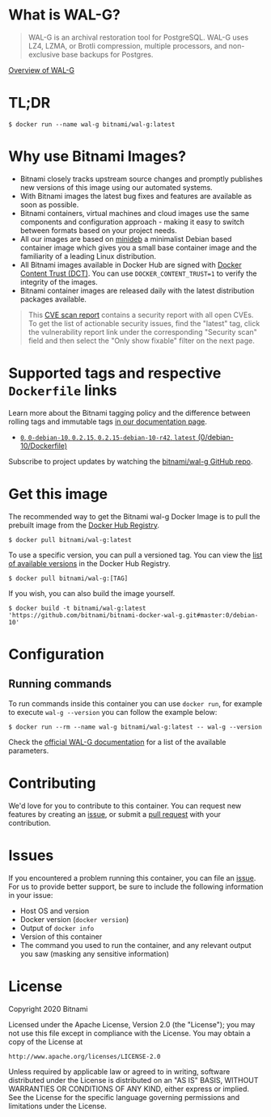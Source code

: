 
# What is WAL-G?

> WAL-G is an archival restoration tool for PostgreSQL. WAL-G uses LZ4, LZMA, or Brotli compression, multiple processors, and non-exclusive base backups for Postgres.

[Overview of WAL-G](https://wal-g.org/)

# TL;DR

```console
$ docker run --name wal-g bitnami/wal-g:latest
```

# Why use Bitnami Images?

* Bitnami closely tracks upstream source changes and promptly publishes new versions of this image using our automated systems.
* With Bitnami images the latest bug fixes and features are available as soon as possible.
* Bitnami containers, virtual machines and cloud images use the same components and configuration approach - making it easy to switch between formats based on your project needs.
* All our images are based on [minideb](https://github.com/bitnami/minideb) a minimalist Debian based container image which gives you a small base container image and the familiarity of a leading Linux distribution.
* All Bitnami images available in Docker Hub are signed with [Docker Content Trust (DCT)](https://docs.docker.com/engine/security/trust/content_trust/). You can use `DOCKER_CONTENT_TRUST=1` to verify the integrity of the images.
* Bitnami container images are released daily with the latest distribution packages available.


> This [CVE scan report](https://quay.io/repository/bitnami/wal-g?tab=tags) contains a security report with all open CVEs. To get the list of actionable security issues, find the "latest" tag, click the vulnerability report link under the corresponding "Security scan" field and then select the "Only show fixable" filter on the next page.

# Supported tags and respective `Dockerfile` links

Learn more about the Bitnami tagging policy and the difference between rolling tags and immutable tags [in our documentation page](https://docs.bitnami.com/tutorials/understand-rolling-tags-containers/).


* [`0`, `0-debian-10`, `0.2.15`, `0.2.15-debian-10-r42`, `latest` (0/debian-10/Dockerfile)](https://github.com/bitnami/bitnami-docker-wal-g/blob/0.2.15-debian-10-r42/0/debian-10/Dockerfile)

Subscribe to project updates by watching the [bitnami/wal-g GitHub repo](https://github.com/bitnami/bitnami-docker-wal-g).

# Get this image

The recommended way to get the Bitnami wal-g Docker Image is to pull the prebuilt image from the [Docker Hub Registry](https://hub.docker.com/r/bitnami/wal-g).

```console
$ docker pull bitnami/wal-g:latest
```

To use a specific version, you can pull a versioned tag. You can view the [list of available versions](https://hub.docker.com/r/bitnami/wal-g/tags/) in the Docker Hub Registry.

```console
$ docker pull bitnami/wal-g:[TAG]
```

If you wish, you can also build the image yourself.

```console
$ docker build -t bitnami/wal-g:latest 'https://github.com/bitnami/bitnami-docker-wal-g.git#master:0/debian-10'
```

# Configuration

## Running commands

To run commands inside this container you can use `docker run`, for example to execute `wal-g --version` you can follow the example below:

```console
$ docker run --rm --name wal-g bitnami/wal-g:latest -- wal-g --version
```

Check the [official WAL-G documentation](https://github.com/wal-g/wal-g#configuration) for a list of the available parameters.

# Contributing

We'd love for you to contribute to this container. You can request new features by creating an [issue](https://github.com/bitnami/bitnami-docker-wal-g/issues), or submit a [pull request](https://github.com/bitnami/bitnami-docker-wal-g/pulls) with your contribution.

# Issues

If you encountered a problem running this container, you can file an [issue](https://github.com/bitnami/bitnami-docker-wal-g/issues/new). For us to provide better support, be sure to include the following information in your issue:

- Host OS and version
- Docker version (`docker version`)
- Output of `docker info`
- Version of this container
- The command you used to run the container, and any relevant output you saw (masking any sensitive information)

# License

Copyright 2020 Bitnami

Licensed under the Apache License, Version 2.0 (the "License");
you may not use this file except in compliance with the License.
You may obtain a copy of the License at

    http://www.apache.org/licenses/LICENSE-2.0

Unless required by applicable law or agreed to in writing, software
distributed under the License is distributed on an "AS IS" BASIS,
WITHOUT WARRANTIES OR CONDITIONS OF ANY KIND, either express or implied.
See the License for the specific language governing permissions and
limitations under the License.
